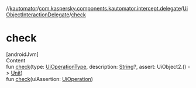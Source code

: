 //[kautomator](../../index.md)/[com.kaspersky.components.kautomator.intercept.delegate](../index.md)/[UiObjectInteractionDelegate](index.md)/[check](check.md)



# check  
[androidJvm]  
Content  
fun [check](check.md)(type: [UiOperationType](../../com.kaspersky.components.kautomator.intercept.operation/-ui-operation-type/index.md), description: [String](https://kotlinlang.org/api/latest/jvm/stdlib/kotlin/-string/index.html)?, assert: UiObject2.() -> [Unit](https://kotlinlang.org/api/latest/jvm/stdlib/kotlin/-unit/index.html))  
fun [check](check.md)(uiAssertion: [UiOperation](../../com.kaspersky.components.kautomator.intercept.operation/-ui-operation/index.md)<UiObject2>)  




